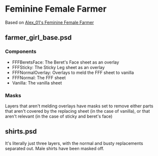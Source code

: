 # Feminine Female Farmer

Based on [Alex_01's Feminine Female Farmer](https://www.nexusmods.com/stardewvalley/mods/407)

## farmer_girl_base.psd

### Components

- FFFBeretsFace: The Beret's Face sheet as an overlay
- FFFSticky: The Sticky Leg sheet as an overlay
- FFFNormalOverlay: Overlays to meld the FFF sheet to vanilla
- FFFNormal: The FFF sheet
- Vanilla: The vanilla sheet

### Masks

Layers that aren't melding overlays have masks set to remove either parts that aren't covered by the replacing sheet (in the case of vanilla), or that aren't relevant (in the case of sticky and beret's face)

## shirts.psd

It's literally just three layers, with the normal and busty replacements separated out. Male shirts have been masked off.
